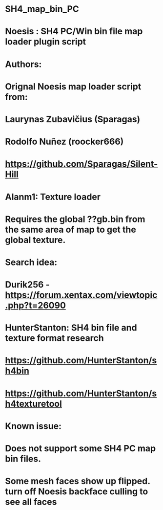 # SH4_map_bin_PC

#
# Noesis : SH4 PC/Win bin file map loader plugin script
# 
#  Authors:
#
# Orignal Noesis map loader script from:
# Laurynas Zubavičius (Sparagas)
# Rodolfo Nuñez (roocker666)
# https://github.com/Sparagas/Silent-Hill
#
# Alanm1: Texture loader 
#     Requires the global ??gb.bin from the same area of map to get the global texture. 
#
# Search idea:
# Durik256 - https://forum.xentax.com/viewtopic.php?t=26090
#
# HunterStanton: SH4 bin file and texture format research 
# https://github.com/HunterStanton/sh4bin
# https://github.com/HunterStanton/sh4texturetool
#
# Known issue: 
#    Does not support some SH4 PC map bin files.
#    Some mesh faces show up flipped. turn off Noesis backface culling to see all faces
#         
